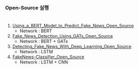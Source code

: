 ### Open-Source 실행
#
1. [Using_a_BERT_Model_to_Predict_Fake_News_Open_Source](https://github.com/BlockchainTechnologyRnDLab/FakeNews/blob/master/Hanyoonjin/BERT/Using_a_BERT_Model_to_Predict_Fake_News.md)
    - Network : BERT
2. [Fake_News_Detection_Using_GATs_Open_Source](https://github.com/BlockchainTechnologyRnDLab/FakeNews/blob/master/Hanyoonjin/BERT/Fake_News_Detection_Using_GATs.md)
    - Network : BERT + GATs
3. [Detecting_Fake_News_With_Deep_Learning_Open_Source](https://github.com/BlockchainTechnologyRnDLab/FakeNews/blob/master/Hanyoonjin/Detecting_Fake_News_With_Deep_Learning_Open_Source.md)
    - Network : LSTM
4. [FakeNews-Classifier_Open_Source](https://github.com/BlockchainTechnologyRnDLab/FakeNews/blob/master/Hanyoonjin/FakeNews-Classifier_Open_Source.md)
    - Network : LSTM + CNN
